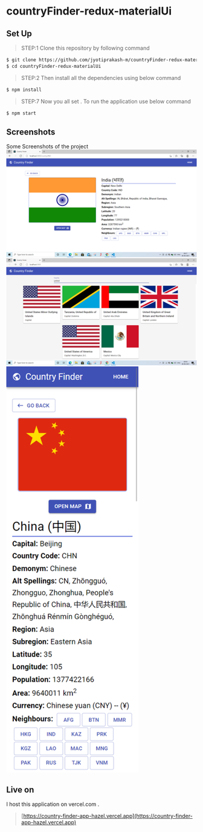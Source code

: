 # countryFinder-redux-materialUi

## Set Up

> STEP:1 Clone this repository by following command

```sh
$ git clone https://github.com/jyotiprakash-m/countryFinder-redux-materialUi.git
$ cd countryFinder-redux-materialUi
```
> STEP:2 Then install all the dependencies using below command

```sh
$ npm install 

```
> STEP:7 Now you all set . To run the application use below command

```sh
$ npm start

```
## Screenshots
Some Screenshots of the project
<img src="./public/image1.png" title="Country Details">
<img src="./public/image2.png" title="Find Country">
<img src="./public/image3.png" width="350" alt="Moile View">


## Live on
I host this application on vercel.com .

> [https://country-finder-app-hazel.vercel.app](https://country-finder-app-hazel.vercel.app)